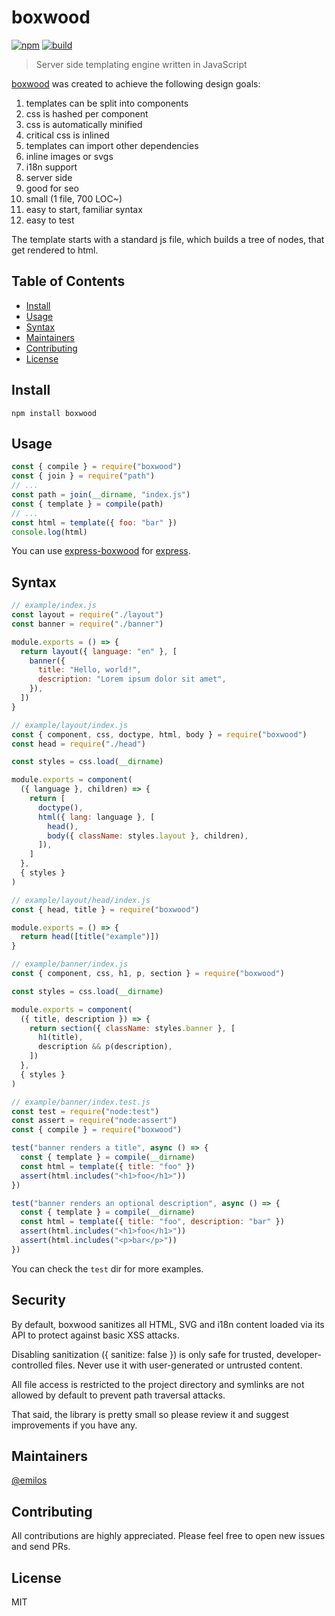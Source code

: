 # boxwood

[![npm](https://img.shields.io/npm/v/boxwood.svg)](https://www.npmjs.com/package/boxwood)
[![build](https://github.com/buxlabs/boxwood/workflows/build/badge.svg)](https://github.com/buxlabs/boxwood/actions)

> Server side templating engine written in JavaScript

[boxwood](https://github.com/buxlabs/boxwood) was created to achieve the following design goals:

1. templates can be split into components
2. css is hashed per component
3. css is automatically minified
4. critical css is inlined
5. templates can import other dependencies
6. inline images or svgs
7. i18n support
8. server side
9. good for seo
10. small (1 file, 700 LOC~)
11. easy to start, familiar syntax
12. easy to test

The template starts with a standard js file, which builds a tree of nodes, that get rendered to html.

## Table of Contents

- [Install](#install)
- [Usage](#usage)
- [Syntax](#syntax)
- [Maintainers](#maintainers)
- [Contributing](#contributing)
- [License](#license)

## Install

`npm install boxwood`

## Usage

```js
const { compile } = require("boxwood")
const { join } = require("path")
// ...
const path = join(__dirname, "index.js")
const { template } = compile(path)
// ...
const html = template({ foo: "bar" })
console.log(html)
```

You can use [express-boxwood](https://www.npmjs.com/package/express-boxwood) for [express](https://www.npmjs.com/package/express).

## Syntax

```js
// example/index.js
const layout = require("./layout")
const banner = require("./banner")

module.exports = () => {
  return layout({ language: "en" }, [
    banner({
      title: "Hello, world!",
      description: "Lorem ipsum dolor sit amet",
    }),
  ])
}
```

```js
// example/layout/index.js
const { component, css, doctype, html, body } = require("boxwood")
const head = require("./head")

const styles = css.load(__dirname)

module.exports = component(
  ({ language }, children) => {
    return [
      doctype(),
      html({ lang: language }, [
        head(),
        body({ className: styles.layout }, children),
      ]),
    ]
  },
  { styles }
)
```

```js
// example/layout/head/index.js
const { head, title } = require("boxwood")

module.exports = () => {
  return head([title("example")])
}
```

```js
// example/banner/index.js
const { component, css, h1, p, section } = require("boxwood")

const styles = css.load(__dirname)

module.exports = component(
  ({ title, description }) => {
    return section({ className: styles.banner }, [
      h1(title),
      description && p(description),
    ])
  },
  { styles }
)
```

```js
// example/banner/index.test.js
const test = require("node:test")
const assert = require("node:assert")
const { compile } = require("boxwood")

test("banner renders a title", async () => {
  const { template } = compile(__dirname)
  const html = template({ title: "foo" })
  assert(html.includes("<h1>foo</h1>"))
})

test("banner renders an optional description", async () => {
  const { template } = compile(__dirname)
  const html = template({ title: "foo", description: "bar" })
  assert(html.includes("<h1>foo</h1>"))
  assert(html.includes("<p>bar</p>"))
})
```

You can check the `test` dir for more examples.

## Security

By default, boxwood sanitizes all HTML, SVG and i18n content loaded via its API to protect against basic XSS attacks.

Disabling sanitization ({ sanitize: false }) is only safe for trusted, developer-controlled files. Never use it with user-generated or untrusted content.

All file access is restricted to the project directory and symlinks are not allowed by default to prevent path traversal attacks.

That said, the library is pretty small so please review it and suggest improvements if you have any.

## Maintainers

[@emilos](https://github.com/emilos)

## Contributing

All contributions are highly appreciated. Please feel free to open new issues and send PRs.

## License

MIT
